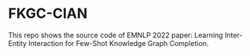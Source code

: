 # FKGC-CIAN
This repo shows the source code of EMNLP 2022 paper: Learning Inter-Entity Interaction for Few-Shot Knowledge Graph Completion.
